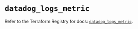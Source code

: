 # `datadog_logs_metric`

Refer to the Terraform Registry for docs: [`datadog_logs_metric`](https://registry.terraform.io/providers/datadog/datadog/3.34.0/docs/resources/logs_metric).
